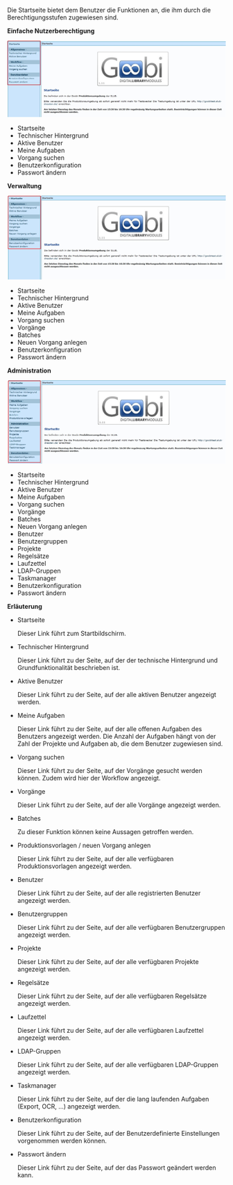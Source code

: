 Die Startseite bietet dem Benutzer die Funktionen an, die ihm durch die Berechtigungsstufen zugewiesen sind.       

**Einfache Nutzerberechtigung**

![](images/Menueleiste_Einfache_Nutzerberechtigung.jpg)

* Startseite 
* Technischer Hintergrund
* Aktive Benutzer
* Meine Aufgaben
* Vorgang suchen
* Benutzerkonfiguration
* Passwort ändern

**Verwaltung**

![](images/Menueleiste_Verwaltung.jpg)

* Startseite 
* Technischer Hintergrund
* Aktive Benutzer
* Meine Aufgaben
* Vorgang suchen
* Vorgänge 
* Batches
* Neuen Vorgang anlegen
* Benutzerkonfiguration
* Passwort ändern

**Administration**

![](images/Menueleiste_Administration.jpg)

* Startseite 
* Technischer Hintergrund
* Aktive Benutzer
* Meine Aufgaben
* Vorgang suchen
* Vorgänge 
* Batches
* Neuen Vorgang anlegen
* Benutzer
* Benutzergruppen
* Projekte
* Regelsätze
* Laufzettel
* LDAP-Gruppen
* Taskmanager
* Benutzerkonfiguration
* Passwort ändern


**Erläuterung**

* Startseite

  Dieser Link führt zum Startbildschirm.  

* Technischer Hintergrund

  Dieser Link führt zu der Seite, auf der der technische Hintergrund und Grundfunktionalität beschrieben ist.

* Aktive Benutzer

  Dieser Link führt zu der Seite, auf der alle aktiven Benutzer angezeigt werden. 

* Meine Aufgaben

  Dieser Link führt zu der Seite, auf der alle offenen Aufgaben des Benutzers angezeigt werden. Die Anzahl der Aufgaben hängt von der Zahl der Projekte und Aufgaben ab, die dem Benutzer zugewiesen sind. 

* Vorgang suchen

  Dieser Link führt zu der Seite, auf der Vorgänge gesucht werden können. Zudem wird hier der Workflow angezeigt. 

* Vorgänge

  Dieser Link führt zu der Seite, auf der alle Vorgänge angezeigt werden. 

* Batches

  Zu dieser Funktion können keine Aussagen getroffen werden. 

* Produktionsvorlagen / neuen Vorgang anlegen

  Dieser Link führt zu der Seite, auf der alle verfügbaren Produktionsvorlagen angezeigt werden. 

* Benutzer

  Dieser Link führt zu der Seite, auf der alle registrierten Benutzer angezeigt werden.

* Benutzergruppen

  Dieser Link führt zu der Seite, auf der alle verfügbaren Benutzergruppen angezeigt werden.

* Projekte

  Dieser Link führt zu der Seite, auf der alle verfügbaren Projekte angezeigt werden.

* Regelsätze

  Dieser Link führt zu der Seite, auf der alle verfügbaren Regelsätze angezeigt werden.

* Laufzettel

  Dieser Link führt zu der Seite, auf der alle verfügbaren Laufzettel angezeigt werden.

* LDAP-Gruppen

  Dieser Link führt zu der Seite, auf der alle verfügbaren LDAP-Gruppen angezeigt werden.

* Taskmanager

  Dieser Link führt zu der Seite, auf der die lang laufenden Aufgaben (Export, OCR, ...) angezeigt werden.

* Benutzerkonfiguration

  Dieser Link führt zu der Seite, auf der Benutzerdefinierte Einstellungen vorgenommen werden können.

* Passwort ändern

  Dieser Link führt zu der Seite, auf der das Passwort geändert werden kann.